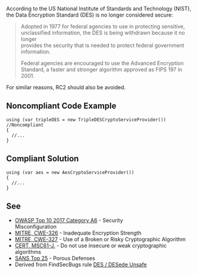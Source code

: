 
According to the US National Institute of Standards and Technology (NIST), the Data Encryption Standard (DES) is no longer considered secure:


> Adopted in 1977 for federal agencies to use in protecting sensitive, unclassified information, the DES is being withdrawn because it no longer<br>  provides the security that is needed to protect federal government information.
> 
> Federal agencies are encouraged to use the Advanced Encryption Standard, a faster and stronger algorithm approved as FIPS 197 in 2001.


For similar reasons, RC2 should also be avoided.

## Noncompliant Code Example


    using (var tripleDES = new TripleDESCryptoServiceProvider()) //Noncompliant
    {
      //...
    }


## Compliant Solution


    using (var aes = new AesCryptoServiceProvider())
    {
      //...
    }


## See

- [OWASP Top 10 2017 Category A6](https://www.owasp.org/index.php/Top_10-2017_A6-Security_Misconfiguration) - Security<br>  Misconfiguration
- [MITRE, CWE-326](http://cwe.mitre.org/data/definitions/326.html) - Inadequate Encryption Strength
- [MITRE, CWE-327](http://cwe.mitre.org/data/definitions/327.html) - Use of a Broken or Risky Cryptographic Algorithm
- [CERT, MSC61-J.](https://www.securecoding.cert.org/confluence/x/VwAZAg) - Do not use insecure or weak cryptographic algorithms
- [SANS Top 25](https://www.sans.org/top25-software-errors/#cat3) - Porous Defenses
- Derived from FindSecBugs rule [DES / DESede Unsafe](http://h3xstream.github.io/find-sec-bugs/bugs.htm#DES_USAGE)


